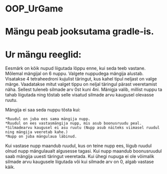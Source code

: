 # OOP_UrGame

# Mängu peab jooksutama gradle-is.

# Ur mängu reeglid:
  Eesmärk on kõik nupud liigutada lõppu enne, kui seda teeb vastane.
  Mõlemal mängijal on 6 nuppu.
  Valgete nuppudega mängija alustab.
  Visatakse 4 tetraheedroni kujulist täringut, kus kahel tipul neljast on valge märge.
  Vaadatakse mitut valget tippu on neljal täringul pärast veeretamist näha. Sellest tuleneb silmade arv 0st kuni 4ni.
  Mänigja valib, millist nuppu ta tahab liigutada ning tõstab selle visatud silmade arvu kaugusel olevasse ruutu.
  
  Mängija ei saa seda nuppu tõsta kui:
  
    *Ruudul on juba ees sama mängija nupp.
    *Ruudul on ees vastasmängija nupp, mis asub boonusruudu peal.
    *Silmadearvu kaugusel ei asu ruutu (Nupp asub näiteks viimasel ruudul ning mängija veeretab kahe.)
    *Nupp on juba mängulaua läbinud.
    
  Kui vastase nupp maandub ruudul, kus on teine nupp ees, liigub ruudul olnud nupp mängulaualt algusesse tagasi.
  Kui nupp maandub boonusruudul saab mängija uuesti täringut veeretada.
  Kui ühegi nupuga ei ole võimalik silmade arvu kaugusele liigutada või kui silmade arv on 0, algab vastase käik.
